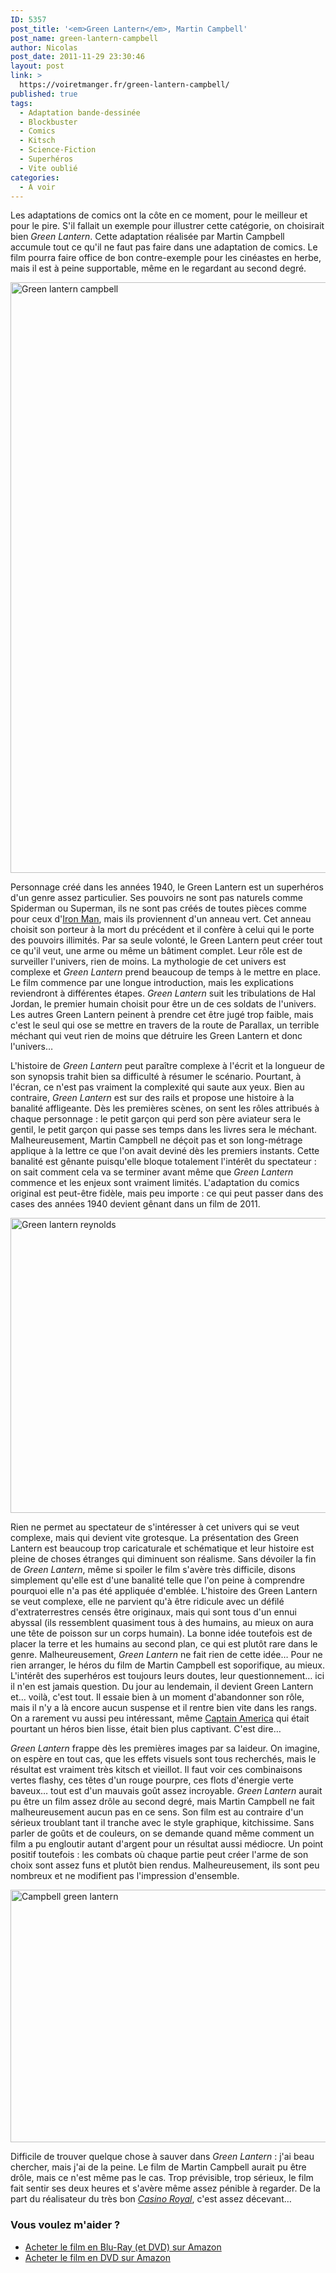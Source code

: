 ```yaml
---
ID: 5357
post_title: '<em>Green Lantern</em>, Martin Campbell'
post_name: green-lantern-campbell
author: Nicolas
post_date: 2011-11-29 23:30:46
layout: post
link: >
  https://voiretmanger.fr/green-lantern-campbell/
published: true
tags:
  - Adaptation bande-dessinée
  - Blockbuster
  - Comics
  - Kitsch
  - Science-Fiction
  - Superhéros
  - Vite oublié
categories:
  - À voir
---
```

Les adaptations de comics ont la côte en ce moment, pour le meilleur et pour le pire. S'il fallait un exemple pour illustrer cette catégorie, on choisirait bien <em>Green Lantern</em>. Cette adaptation réalisée par Martin Campbell accumule tout ce qu'il ne faut pas faire dans une adaptation de comics. Le film pourra faire office de bon contre-exemple pour les cinéastes en herbe, mais il est à peine supportable, même en le regardant au second degré.

<a href="http://www.allocine.fr/film/fichefilm_gen_cfilm=132150.html"><img class="aligncenter" style="border-style: initial; border-color: initial; border-width: 0px;" src="https://voiretmanger.fr/wp-content/uploads/2011/11/green-lantern-campbell1.jpg" alt="Green lantern campbell" width="690" height="945" border="0" /></a>

Personnage créé dans les années 1940, le Green Lantern est un superhéros d'un genre assez particulier. Ses pouvoirs ne sont pas naturels comme Spiderman ou Superman, ils ne sont pas créés de toutes pièces comme pour ceux d'<a href="https://voiretmanger.fr/2010/04/29/iron-man-2-favreau/">Iron Man</a>, mais ils proviennent d'un anneau vert. Cet anneau choisit son porteur à la mort du précédent et il confère à celui qui le porte des pouvoirs illimités. Par sa seule volonté, le Green Lantern peut créer tout ce qu'il veut, une arme ou même un bâtiment complet. Leur rôle est de surveiller l'univers, rien de moins. La mythologie de cet univers est complexe et <em>Green Lantern</em> prend beaucoup de temps à le mettre en place. Le film commence par une longue introduction, mais les explications reviendront à différentes étapes. <em>Green Lantern</em> suit les tribulations de Hal Jordan, le premier humain choisit pour être un de ces soldats de l'univers. Les autres Green Lantern peinent à prendre cet être jugé trop faible, mais c'est le seul qui ose se mettre en travers de la route de Parallax, un terrible méchant qui veut rien de moins que détruire les Green Lantern et donc l'univers…

L'histoire de <em>Green Lantern</em> peut paraître complexe à l'écrit et la longueur de son synopsis trahit bien sa difficulté à résumer le scénario. Pourtant, à l'écran, ce n'est pas vraiment la complexité qui saute aux yeux. Bien au contraire, <em>Green Lantern</em> est sur des rails et propose une histoire à la banalité affligeante. Dès les premières scènes, on sent les rôles attribués à chaque personnage : le petit garçon qui perd son père aviateur sera le gentil, le petit garçon qui passe ses temps dans les livres sera le méchant. Malheureusement, Martin Campbell ne déçoit pas et son long-métrage applique à la lettre ce que l'on avait deviné dès les premiers instants. Cette banalité est gênante puisqu'elle bloque totalement l'intérêt du spectateur : on sait comment cela va se terminer avant même que <em>Green Lantern</em> commence et les enjeux sont vraiment limités. L'adaptation du comics original est peut-être fidèle, mais peu importe : ce qui peut passer dans des cases des années 1940 devient gênant dans un film de 2011.

<img class="aligncenter" style="border-style: initial; border-color: initial; border-width: 0px;" src="https://voiretmanger.fr/wp-content/uploads/2011/11/green-lantern-reynolds.jpg" alt="Green lantern reynolds" width="690" height="472" border="0" />

Rien ne permet au spectateur de s'intéresser à cet univers qui se veut complexe, mais qui devient vite grotesque. La présentation des Green Lantern est beaucoup trop caricaturale et schématique et leur histoire est pleine de choses étranges qui diminuent son réalisme. Sans dévoiler la fin de <em>Green Lantern</em>, même si spoiler le film s'avère très difficile, disons simplement qu'elle est d'une banalité telle que l'on peine à comprendre pourquoi elle n'a pas été appliquée d'emblée. L'histoire des Green Lantern se veut complexe, elle ne parvient qu'à être ridicule avec un défilé d'extraterrestres censés être originaux, mais qui sont tous d'un ennui abyssal (ils ressemblent quasiment tous à des humains, au mieux on aura une tête de poisson sur un corps humain). La bonne idée toutefois est de placer la terre et les humains au second plan, ce qui est plutôt rare dans le genre. Malheureusement, <em>Green Lantern</em> ne fait rien de cette idée… Pour ne rien arranger, le héros du film de Martin Campbell est soporifique, au mieux. L'intérêt des superhéros est toujours leurs doutes, leur questionnement… ici il n'en est jamais question. Du jour au lendemain, il devient Green Lantern et… voilà, c'est tout. Il essaie bien à un moment d'abandonner son rôle, mais il n'y a là encore aucun suspense et il rentre bien vite dans les rangs. On a rarement vu aussi peu intéressant, même <a href="https://voiretmanger.fr/2011/08/20/captain-america-first-avenger-johnston/">Captain America</a> qui était pourtant un héros bien lisse, était bien plus captivant. C'est dire…

<em>Green Lantern</em> frappe dès les premières images par sa laideur. On imagine, on espère en tout cas, que les effets visuels sont tous recherchés, mais le résultat est vraiment très kitsch et vieillot. Il faut voir ces combinaisons vertes flashy, ces têtes d'un rouge pourpre, ces flots d'énergie verte baveux… tout est d'un mauvais goût assez incroyable. <em>Green Lantern</em> aurait pu être un film assez drôle au second degré, mais Martin Campbell ne fait malheureusement aucun pas en ce sens. Son film est au contraire d'un sérieux troublant tant il tranche avec le style graphique, kitchissime. Sans parler de goûts et de couleurs, on se demande quand même comment un film a pu engloutir autant d'argent pour un résultat aussi médiocre. Un point positif toutefois : les combats où chaque partie peut créer l'arme de son choix sont assez funs et plutôt bien rendus. Malheureusement, ils sont peu nombreux et ne modifient pas l'impression d'ensemble.

<img class="aligncenter" style="border-style: initial; border-color: initial; border-width: 0px;" src="https://voiretmanger.fr/wp-content/uploads/2011/11/campbell-green-lantern.jpg" alt="Campbell green lantern" width="690" height="404" border="0" />

Difficile de trouver quelque chose à sauver dans <em>Green Lantern</em> : j'ai beau chercher, mais j'ai de la peine. Le film de Martin Campbell aurait pu être drôle, mais ce n'est même pas le cas. Trop prévisible, trop sérieux, le film fait sentir ses deux heures et s'avère même assez pénible à regarder. De la part du réalisateur du très bon <a href="https://voiretmanger.fr/casino-royale-campbell/" title="Casino Royale, Martin Campbell"><em>Casino Royal</em></a>, c'est assez décevant…

<div class="amazon">
<h3>Vous voulez m'aider ?</h3>
<ul>
    <li><a href="http://www.amazon.fr/gp/product/B005GYJQE6/ref=as_li_ss_tl?ie=UTF8&tag=leblogdenic07-21&linkCode=as2&camp=1642&creative=19458&creativeASIN=B005GYJQE6">Acheter le film en Blu-Ray (et DVD) sur Amazon</a></li>
    <li><a href="http://www.amazon.fr/gp/product/B005F49KHK/ref=as_li_ss_tl?ie=UTF8&tag=leblogdenic07-21&linkCode=as2&camp=1642&creative=19458&creativeASIN=B005F49KHK">Acheter le film en DVD sur Amazon</a></li>
</ul>
</div>